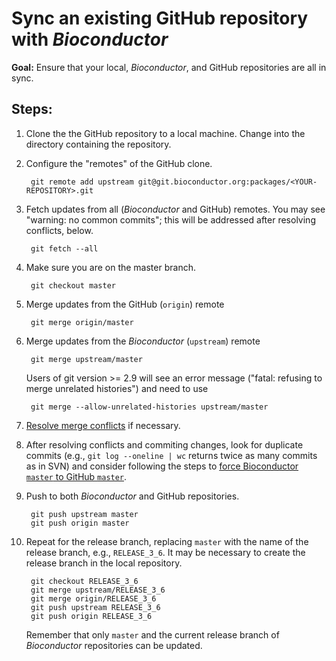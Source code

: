 # Sync an existing GitHub repository with _Bioconductor_

__Goal:__ Ensure that your local, _Bioconductor_, and GitHub
repositories are all in sync.

## Steps:

1. Clone the the GitHub repository to a local machine. Change into the
   directory containing the repository.

1. Configure the "remotes" of the GitHub clone.

        git remote add upstream git@git.bioconductor.org:packages/<YOUR-REPOSITORY>.git

1. Fetch updates from all (_Bioconductor_ and GitHub) remotes. You may
   see "warning: no common commits"; this will be addressed after
   resolving conflicts, below.

        git fetch --all

1. Make sure you are on the master branch.

        git checkout master

1. Merge updates from the GitHub (`origin`) remote

        git merge origin/master

1. Merge updates from the _Bioconductor_ (`upstream`) remote

        git merge upstream/master

   Users of git version >= 2.9 will see an error message ("fatal:
   refusing to merge unrelated histories") and need to use
   
        git merge --allow-unrelated-histories upstream/master
        
1. [Resolve merge conflicts][] if necessary.

1. After resolving conflicts and commiting changes, look for duplicate
   commits (e.g., `git log --oneline | wc` returns twice as many
   commits as in SVN) and consider following the steps to
   [force Bioconductor `master` to GitHub `master`][force-bioc-to-github].
   
1. Push to both _Bioconductor_  and GitHub repositories.

        git push upstream master
        git push origin master

1. Repeat for the release branch, replacing `master` with the name of
   the release branch, e.g., `RELEASE_3_6`. It may be necessary to
   create the release branch in the local repository.
   
        git checkout RELEASE_3_6
        git merge upstream/RELEASE_3_6
        git merge origin/RELEASE_3_6
        git push upstream RELEASE_3_6
        git push origin RELEASE_3_6
   
   Remember that only `master` and the current release branch of
   _Bioconductor_ repositories can be updated.

[Resolve merge conflicts]: ../resolve-conflicts
[force-bioc-to-github]: ../abandon-changes#force-bioconductor--to-github-

